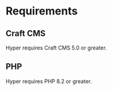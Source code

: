 # Requirements

## Craft CMS
Hyper requires Craft CMS 5.0 or greater.

## PHP
Hyper requires PHP 8.2 or greater.

